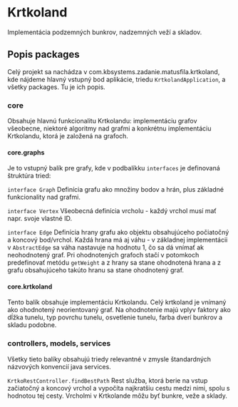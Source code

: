 # Krtkoland

Implementácia podzemných bunkrov, nadzemných veží a skladov.

## Popis packages

Celý projekt sa nachádza v com.kbsystems.zadanie.matusfila.krtkoland, kde nájdeme hlavný vstupný bod aplikácie, triedu `KrtkolandApplication`, a všetky packages. Tu je ich popis.

### core
Obsahuje hlavnú funkcionalitu Krtkolandu: implementáciu grafov všeobecne, niektoré algoritmy nad grafmi a konkrétnu implementáciu Krtkolandu, ktorá je založená na grafoch.

#### core.graphs
Je to vstupný balík pre grafy, kde v podbalíkku `interfaces` je definovaná štruktúra tried:

`interface Graph`
Definícia grafu ako množiny bodov a hrán, plus základné funkcionality nad grafmi.

`interface Vertex`
Všeobecná definícia vrcholu - každý vrchol musí mať napr. svoje vlastné ID.

`interface Edge`
Definícia hrany grafu ako objektu obsahujúceho počiatočný a koncový bod/vrchol.
Každá hrana má aj váhu - v základnej implementácii v `AbstractEdge` sa váha nastavuje na hodnotu 1, čo sa dá vnímať ak neohodnotený graf.
Pri ohodnotených grafoch stačí v potomkoch predefinovať metódu `getWeight` a z hrany sa stane ohodnotená hrana a z grafu obsahujúceho takúto hranu sa stane ohodnotený graf.

#### core.krtkoland

Tento balík obsahuje implementáciu Krtkolandu. Celý krtkoland je vnímaný ako ohodnotený neorientovaný graf.
Na ohodnotenie majú vplyv faktory ako dĺžka tunelu, typ povrchu tunelu, osvetlenie tunelu, farba dverí bunkrov a skladu podobne.

### controllers, models, services

Všetky tieto balíky obsahujú triedy relevantné v zmysle štandardných názvových konvencií java services.

`KrtkoRestController.findBestPath`
Rest služba, ktorá berie na vstup začiatočný a koncový vrchol a vypočíta najkratšiu cestu medzi nimi, spolu s hodnotou tej cesty. Vrcholmi v Krtkolande môžu byť bunkre, veže a sklady.
